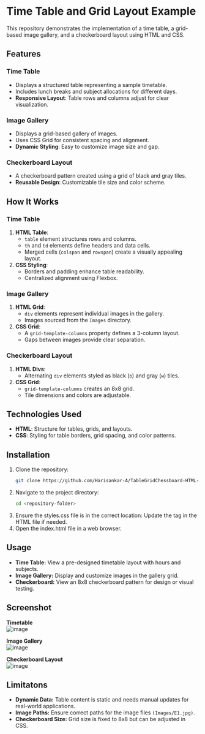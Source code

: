 # Time Table and Grid Layout Example

This repository demonstrates the implementation of a time table, a grid-based image gallery, and a checkerboard layout using HTML and CSS.

## Features

### Time Table
- Displays a structured table representing a sample timetable.
- Includes lunch breaks and subject allocations for different days.
- **Responsive Layout**: Table rows and columns adjust for clear visualization.

### Image Gallery
- Displays a grid-based gallery of images.
- Uses CSS Grid for consistent spacing and alignment.
- **Dynamic Styling**: Easy to customize image size and gap.

### Checkerboard Layout
- A checkerboard pattern created using a grid of black and gray tiles.
- **Reusable Design**: Customizable tile size and color scheme.

## How It Works

### Time Table
1. **HTML Table**:
   - `table` element structures rows and columns.
   - `th` and `td` elements define headers and data cells.
   - Merged cells (`colspan` and `rowspan`) create a visually appealing layout.
2. **CSS Styling**:
   - Borders and padding enhance table readability.
   - Centralized alignment using Flexbox.

### Image Gallery
1. **HTML Grid**:
   - `div` elements represent individual images in the gallery.
   - Images sourced from the `Images` directory.
2. **CSS Grid**:
   - A `grid-template-columns` property defines a 3-column layout.
   - Gaps between images provide clear separation.

### Checkerboard Layout
1. **HTML Divs**:
   - Alternating `div` elements styled as black (`b`) and gray (`w`) tiles.
2. **CSS Grid**:
   - `grid-template-columns` creates an 8x8 grid.
   - Tile dimensions and colors are adjustable.

## Technologies Used

- **HTML**: Structure for tables, grids, and layouts.
- **CSS**: Styling for table borders, grid spacing, and color patterns.

## Installation

1. Clone the repository:
   ```bash
   git clone https://github.com/Harisankar-A/TableGridChessboard-HTML-CSS/tree/main
2. Navigate to the project directory:
   ```bash
   cd <repository-folder>
3. Ensure the styles.css file is in the correct location: Update the <link> tag in the HTML file if needed.
4. Open the index.html file in a web browser.

## Usage

- **Time Table:** View a pre-designed timetable layout with hours and subjects.
- **Image Gallery:** Display and customize images in the gallery grid.
- **Checkerboard:** View an 8x8 checkerboard pattern for design or visual testing.

## Screenshot

**Timetable**    
  ![image](https://github.com/user-attachments/assets/354ea343-09f6-42a8-ad44-c7537f1fdc4f)

**Image Gallery**  
  ![image](https://github.com/user-attachments/assets/4f6d51c1-fddd-4ca0-95b5-7e57ffd963f5)

**Checkerboard Layout**  
  ![image](https://github.com/user-attachments/assets/24699d3b-10e8-450b-99bd-1622c8165d47)

## Limitatons

- **Dynamic Data:** Table content is static and needs manual updates for real-world applications.
- **Image Paths:** Ensure correct paths for the image files `(Images/E1.jpg)`.
- **Checkerboard Size:** Grid size is fixed to 8x8 but can be adjusted in CSS.
